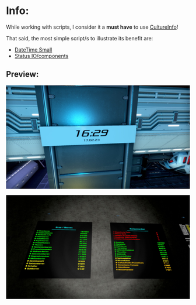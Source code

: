 Info:
=====

While working with scripts, I consider it a **must have** to use [CultureInfo](./CultureInfo.lua)!

That said, the most simple script/s to illustrate its benefit are:
* [DateTime Small](./DateTime-Small-0.2x1.lua)
* [Status IO/components](./List-Box_Content/Structre_Item_Overview/Status-List_x3.lua)

Preview:
--------

![](./DateTime-Small.jpg)

![](./List-Box_Content/Structre_Item_Overview/Status.jpg)